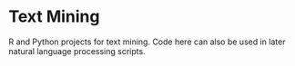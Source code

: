 # Text Mining
R and Python projects for text mining. Code here can also be used in later natural language processing scripts.
